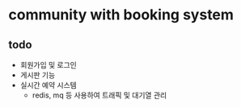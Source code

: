 # community with booking system

## todo
- 회원가입 및 로그인
- 게시판 기능
- 실시간 예약 시스템 
  - redis, mq 등 사용하여 트래픽 및 대기열 관리 